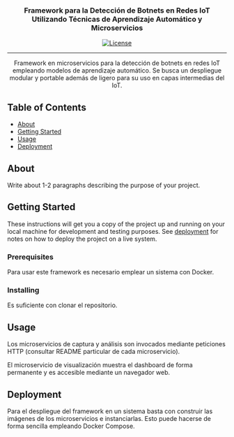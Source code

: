 <h3 align="center">Framework para la Detección de Botnets en Redes IoT Utilizando Técnicas de Aprendizaje Automático y Microservicios</h3>

<div align="center">

[![License](https://img.shields.io/badge/License-GPLv3-blue.svg)](/LICENSE)

</div>

---

<p align="center"> Framework en microservicios para la detección de botnets en redes IoT empleando modelos de aprendizaje automático. Se busca un despliegue modular y portable además de ligero para su uso en capas intermedias del IoT.
    <br> 
</p>

## Table of Contents

- [About](#about)
- [Getting Started](#getting_started)
- [Usage](#usage)
- [Deployment](#deployment)

## About <a name = "about"></a>

Write about 1-2 paragraphs describing the purpose of your project.

## Getting Started <a name = "getting_started"></a>

These instructions will get you a copy of the project up and running on your local machine for development and testing purposes. See [deployment](#deployment) for notes on how to deploy the project on a live system.

### Prerequisites

Para usar este framework es necesario emplear un sistema con Docker.

### Installing

Es suficiente con clonar el repositorio.

## Usage <a name="usage"></a>
Los microservicios de captura y análisis son invocados mediante peticiones HTTP (consultar README particular de cada microservicio).

El microservicio de visualización muestra el dashboard de forma permanente y es accesible mediante un navegador web.

## Deployment <a name = "deployment"></a>

Para el despliegue del framework en un sistema basta con construir las imágenes de los microservicios e instanciarlas. Esto puede hacerse de forma sencilla empleando Docker Compose.


